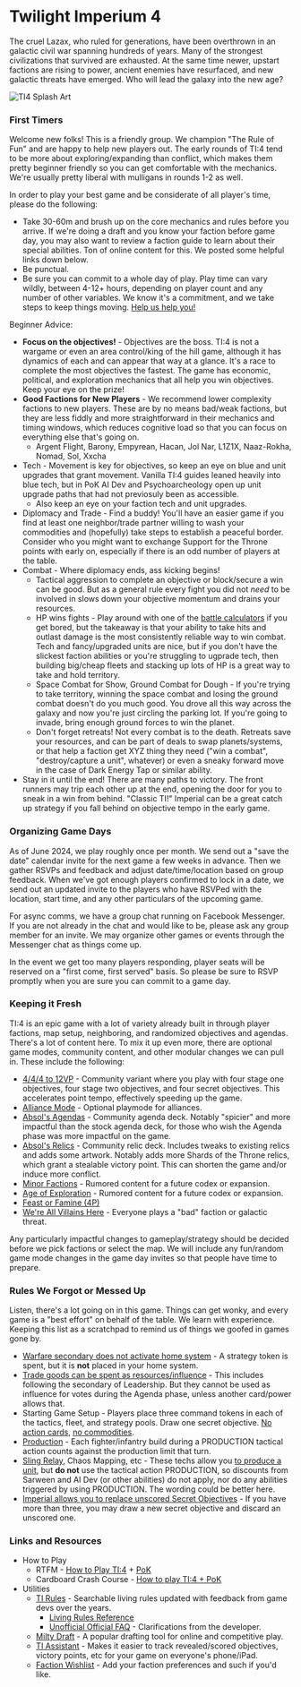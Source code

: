 # Twilight Imperium 4

The cruel Lazax, who ruled for generations, have been overthrown in an galactic civil war spanning hundreds of years.  Many of the strongest civilizations that survived are exhausted.  At the same time newer, upstart factions are rising to power, ancient enemies have resurfaced, and new galactic threats have emerged.  Who will lead the galaxy into the new age?  

![TI4 Splash Art](https://i.imgur.com/BnfajNu.jpeg)


### First Timers
Welcome new folks!  This is a friendly group.  We champion "The Rule of Fun" and are happy to help new players out.  The early rounds of TI:4 tend to be more about exploring/expanding than conflict, which makes them pretty beginner friendly so you can get comfortable with the mechanics.  We're usually pretty liberal with mulligans in rounds 1-2 as well.

In order to play your best game and be considerate of all player's time, please do the following:
*  Take 30-60m and brush up on the core mechanics and rules before you arrive.  If we're doing a draft and you know your faction before game day, you may also want to review a faction guide to learn about their special abilities.  Ton of online content for this.  We posted some helpful links down below.
*  Be punctual.  
*  Be sure you can commit to a whole day of play.  Play time can vary wildly, between 4-12+ hours, depending on player count and any number of other variables.  We know it's a commitment, and we take steps to keep things moving.  [Help us help you!](https://www.youtube.com/watch?v=l1B1_jQnlFk&t=78s)

Beginner Advice:
* **Focus on the objectives!**  - Objectives are the boss.  TI:4 is not a wargame or even an area control/king of the hill game, although it has dynamics of each and can appear that way at a glance.  It's a race to complete the most objectives the fastest.  The game has economic, political, and exploration mechanics that all help you win objectives.  Keep your eye on the prize!
* **Good Factions for New Players** - We recommend lower complexity factions to new players.  These are by no means bad/weak factions, but they are less fiddly and more straightforward in their mechanics and timing windows, which reduces cognitive load so that you can focus on everything else that's going on.  
    * Argent Flight, Barony, Empyrean, Hacan, Jol Nar, L1Z1X, Naaz-Rokha, Nomad, Sol, Xxcha 
* Tech - Movement is key for objectives, so keep an eye on blue and unit upgrades that grant movement.  Vanilla TI:4 guides leaned heavily into blue tech, but in PoK AI Dev and Psychoarcheology open up unit upgrade paths that had not previosuly been as accessible.
    * Also keep an eye on your faction tech and unit upgrades.
* Diplomacy and Trade - Find a buddy!  You'll have an easier game if you find at least one neighbor/trade partner willing to wash your commodities and (hopefully) take steps to establish a peaceful border.  Consider who you might want to exchange Support for the Throne points with early on, especially if there is an odd number of players at the table.
* Combat - Where diplomacy ends, ass kicking begins! 
    * Tactical aggression to complete an objective or block/secure a win can be good.  But as a general rule every fight you did not _need_ to be involved in slows down your objective momentum and drains your resources.  
    * HP wins fights - Play around with one of the [battle calculators](https://ti4battle.com/) if you get bored, but the takeaway is that your ability to take hits and outlast damage is the most consistently reliable way to win combat.  Tech and fancy/upgraded units are nice, but if you don't have the slickest faction abilities or you're struggling to ugprade tech, then building big/cheap fleets and stacking up lots of HP is a great way to take and hold territory.
    * Space Combat for Show, Ground Combat for Dough - If you're trying to take territory, winning the space combat and losing the ground combat doesn't do you much good.  You drove all this way across the galaxy and now you're just circling the parking lot.  If you're going to invade, bring enough ground forces to win the planet.  
    * Don't forget retreats!  Not every combat is to the death.  Retreats save your resources, and can be part of deals to swap planets/systems, or that help a faction get XYZ thing they need ("win a combat", "destroy/capture a unit", whatever) or even a sneaky forward move in the case of Dark Energy Tap or similar ability.
* Stay in it until the end!  There are many paths to victory.  The front runners may trip each other up at the end, opening the door for you to sneak in a win from behind.  "Classic TI!"  Imperial can be a great catch up strategy if you fall behind on objective tempo in the early game.


### Organizing Game Days
As of June 2024, we play roughly once per month.  We send out a "save the date" calendar invite for the next game a few weeks in advance.  Then we gather RSVPs and feedback and adjust date/time/location based on group feedback.  When we've got enough players confirmed to lock in a date, we send out an updated invite to the players who have RSVPed with the location, start time, and any other particulars of the upcoming game.  

For async comms, we have a group chat running on Facebook Messenger.  If you are not already in the chat and would like to be, please ask any group member for an invite.  We may organize other games or events through the Messenger chat as things come up. 

In the event we get too many players responding, player seats will be reserved on a "first come, first served" basis.  So please be sure to RSVP promptly when you are sure you can commit to a game day.    


### Keeping it Fresh
TI:4 is an epic game with a lot of variety already built in through player factions, map setup, neighboring, and randomized objectives and agendas.  There's a lot of content here.  To mix it up even more, there are optional game modes, community content, and other modular changes we can pull in.  These include the following:

*  [4/4/4 to 12VP](https://www.youtube.com/watch?v=qIVU-4sjaXE) - Community variant where you play with four stage one objectives, four stage two objectives, and four secret objectives.  This accelerates point tempo, effectively speeding up the game.
*  [Alliance Mode](https://twilight-imperium.fandom.com/wiki/Alliance_Game_Variant) - Optional playmode for alliances. 
*  [Absol's Agendas](https://drive.google.com/drive/folders/1HMq6XEd5-kbOScwSCypOwytkanwOXfEj) - Community agenda deck.  Notably "spicier" and more impactful than the stock agenda deck, for those who wish the Agenda phase was more impactful on the game.  
*  [Absol's Relics](https://drive.google.com/drive/folders/1-E-Rnsb0VUoluRy5LrURZg2o2V8iw3gZ) - Community relic deck.  Includes tweaks to existing relics and adds some artwork.  Notably adds more Shards of the Throne relics, which grant a stealable victory point.  This can shorten the game and/or induce more conflict.
*  [Minor Factions](https://x.com/CreussEmissary/status/1792421868885959064/photo/2) - Rumored content for a future codex or expansion.  
*  [Age of Exploration](https://x.com/CreussEmissary/status/1792421868885959064/photo/1) - Rumored content for a future codex or expansion.
*  [Feast or Famine (4P)](https://boardgamegeek.com/thread/2325692/4-player-ti4-feast-and-famine)
*  [We're All Villains Here](https://www.youtube.com/watch?v=mFSyD5QyhqY) - Everyone plays a "bad" faction or galactic threat.

Any particularly impactful changes to gameplay/strategy should be decided before we pick factions or select the map.  We will include any fun/random game mode changes in the game day invites so that people have time to prepare.


### Rules We Forgot or Messed Up
Listen, there's a lot going on in this game.  Things can get wonky, and every game is a "best effort" on behalf of the table.  We learn with experience.  Keeping this list as a scratchpad to remind us of things we goofed in games gone by.  

* [Warfare secondary does not activate home system](https://www.tirules.com/R_warfare) - A strategy token is spent, but it is **not** placed in your home system.  
* [Trade goods can be spent as resources/influence](https://twilight-imperium.fandom.com/wiki/Trade_Goods_%26_Commodities) - This includes following the secondary of Leadership.  But they cannot be used as influence for votes during the Agenda phase, unless another card/power allows that.
* Starting Game Setup - Players place three command tokens in each of the tactics, fleet, and strategy pools.  Draw one secret objective. [No action cards](https://www.tirules.com/R_action_cards#:~:text=Players%20start%20the%20game%20with,dealt%20out%20in%20initiative%20order.), [no commodities](https://www.tirules.com/R_commodities).
* [Production](https://www.tirules.com/R_production) - Each fighter/infantry build during a PRODUCTION tactical action counts against the production limit that turn.
* [Sling Relay](https://twilight-imperium.fandom.com/wiki/Propulsion_Technologies#Sling_Relay), Chaos Mapping, etc - These techs allow you [to produce a unit](https://www.tirules.com/R_producing_units), but **do not** use the tactical action PRODUCTION, so discounts from Sarween and AI Dev (or other abilities) do not apply, nor do any abilities triggered by using PRODUCTION.  The wording could be better here.
* [Imperial allows you to replace unscored Secret Objectives](https://www.tirules.com/R_imperial) - If you have more than three, you may draw a new secret objective and discard an unscored one.


### Links and Resources
* How to Play
    - RTFM - [How to Play TI:4](https://www.youtube.com/watch?v=_u2xEap5hBM) + [PoK](https://www.youtube.com/watch?v=AltGwY-bmfY)
    - Cardboard Crash Course - [How to play TI:4 + PoK](https://www.youtube.com/watch?v=vYtXkU0Zd6k) 
* Utilities
    - [TI Rules](https://www.tirules.com/) - Searchable living rules updated with feedback from game devs over the years.
        - [Living Rules Reference](https://images-cdn.fantasyflightgames.com/filer_public/51/55/51552c7f-c05c-445b-84bf-4b073456d008/ti10_pok_living_rules_reference_20_web.pdf) 
        - [Unofficial Official FAQ](https://docs.google.com/document/d/1_93kw7KkzvAXoQAxRioxo7iAt-Ar6BMIxdNf4Lv25rI/edit) - Clarifications from the developer.
    - [Milty Draft](https://milty.shenanigans.be/) -  A popular drafting tool for online and competitive play.  
    - [TI Assistant](https://ti-assistant.com/) - Makes it easier to track revealed/scored objectives, victory points, etc for your game on everyone's phone/iPad.
    - [Faction Wishlist](https://docs.google.com/spreadsheets/d/1B43XJITCy9wkXD_i6VKTguIWjEZtcnFSywE3fD7128k/edit#gid=700089993) - Add your faction preferences and such if you'd like.  
